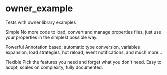 # owner_example

Tests with owner library examples

Simple
No more code to load, convert and manage properties files, just use your properties in the simplest possible way.

Powerful
Annotation based, automatic type conversion, variables expansion, load strategies, hot reload, event notifications, and much more...

Flexible
Pick the features you need and forget what you don't need. Easy to adopt, scales on complexity, fully documented.
